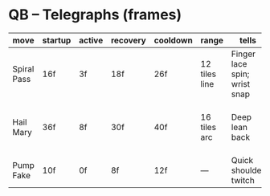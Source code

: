 # QB – Telegraphs (frames)

| move | startup | active | recovery | cooldown | range | tells | damage | stagger | counterplay | variations | notes |
|------|---------|--------|----------|----------|-------|-------|--------|---------|-------------|------------|-------|
| Spiral Pass | 16f | 3f | 18f | 26f | 12 tiles line | Finger lace spin; wrist snap | Med | Low | Step off-line 14–18f | Homing (light) | Can tag allies |
| Hail Mary | 36f | 8f | 30f | 40f | 16 tiles arc | Deep lean back | High | Med | Close distance during windup; interrupt | Multi-ball spread | Arena hazard synergy |
| Pump Fake | 10f | 0f | 8f | 12f | — | Quick shoulder twitch | — | — | Hold dodge; punish recovery | Into Spiral Pass | Baits parry windows |
